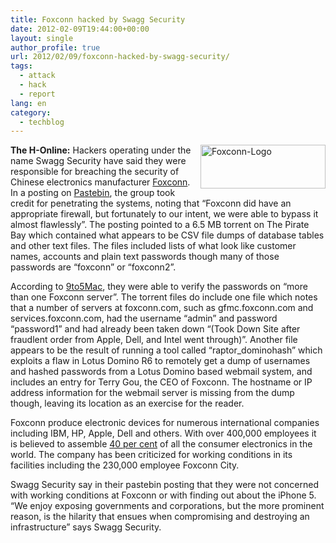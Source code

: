 ```yaml
---
title: Foxconn hacked by Swagg Security
date: 2012-02-09T19:44:00+00:00
layout: single
author_profile: true
url: 2012/02/09/foxconn-hacked-by-swagg-security/
tags:
  - attack
  - hack
  - report
lang: en
category: 
  - techblog
---
```

[<img title="Foxconn-Logo" border="0" alt="Foxconn-Logo" align="right" src="http://lh3.ggpht.com/-QIJCS3rMoFE/TzQa9XARDQI/AAAAAAAAEmk/jaD_a1uoSaw/Foxconn-Logo_thumb1.jpg?imgmax=800" width="200" height="70" />](http://lh5.ggpht.com/-OYepUgy-TpI/TzQazHjscRI/AAAAAAAAEmc/Ei0UAeZUmWc/s1600-h/Foxconn-Logo1.jpg)**The H-Online:** Hackers operating under the name Swagg Security have said they were responsible for breaching the security of Chinese electronics manufacturer [Foxconn](http://www.foxconn.com/). In a posting on [Pastebin](http://pastebin.com/DbHu7xCQ), the group took credit for penetrating the systems, noting that “Foxconn did have an appropriate firewall, but fortunately to our intent, we were able to bypass it almost flawlessly”. The posting pointed to a 6.5 MB torrent on The Pirate Bay which contained what appears to be CSV file dumps of database tables and other text files. The files included lists of what look like customer names, accounts and plain text passwords though many of those passwords are “foxconn” or “foxconn2”. 

According to [9to5Mac](http://9to5mac.com/2012/02/08/foxconn-hacked-by-group-called-swaggsec-heres-what-they-are-looking-at/), they were able to verify the passwords on “more than one Foxconn server”. The torrent files do include one file which notes that a number of servers at foxconn.com, such as gfmc.foxconn.com and services.foxconn.com, had the username “admin” and password “password1” and had already been taken down “(Took Down Site after fraudlent order from Apple, Dell, and Intel went through)”. Another file appears to be the result of running a tool called “raptor_dominohash” which exploits a flaw in Lotus Domino R6 to remotely get a dump of usernames and hashed passwords from a Lotus Domino based webmail system, and includes an entry for Terry Gou, the CEO of Foxconn. The hostname or IP address information for the webmail server is missing from the dump though, leaving its location as an exercise for the reader. 

Foxconn produce electronic devices for numerous international companies including IBM, HP, Apple, Dell and others. With over 400,000 employees it is believed to assemble [40 per cent](http://www.nytimes.com/2012/01/22/business/apple-america-and-a-squeezed-middle-class.html?_r=1&pagewanted=all) of all the consumer electronics in the world. The company has been criticized for working conditions in its facilities including the 230,000 employee Foxconn City. 

Swagg Security say in their pastebin posting that they were not concerned with working conditions at Foxconn or with finding out about the iPhone 5. “We enjoy exposing governments and corporations, but the more prominent reason, is the hilarity that ensues when compromising and destroying an infrastructure” says Swagg Security.